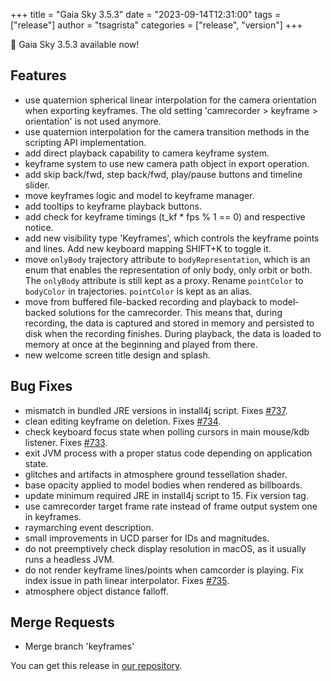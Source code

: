 +++
title = "Gaia Sky 3.5.3"
date = "2023-09-14T12:31:00"
tags = ["release"]
author = "tsagrista"
categories = ["release", "version"]
+++

📢 Gaia Sky 3.5.3 available now!

<!--more-->


## Features
- use quaternion spherical linear interpolation for the camera orientation when exporting keyframes. The old setting 'camrecorder > keyframe > orientation' is not used anymore. 
- use quaternion interpolation for the camera transition methods in the scripting API implementation. 
- add direct playback capability to camera keyframe system. 
- keyframe system to use new camera path object in export operation. 
- add skip back/fwd, step back/fwd, play/pause buttons and timeline slider. 
- move keyframes logic and model to keyframe manager. 
- add tooltips to keyframe playback buttons. 
- add check for keyframe timings (t_kf * fps % 1 == 0) and respective notice. 
- add new visibility type 'Keyframes', which controls the keyframe points and lines. Add new keyboard mapping SHIFT+K to toggle it. 
- move `onlyBody` trajectory attribute to `bodyRepresentation`, which is an enum that enables the representation of only body, only orbit or both. The `onlyBody` attribute is still kept as a proxy. Rename `pointColor` to `bodyColor` in trajectories. `pointColor` is kept as an alias. 
- move from buffered file-backed recording and playback to model-backed solutions for the camrecorder. This means that, during recording, the data is captured and stored in memory and persisted to disk when the recording finishes. During playback, the data is loaded to memory at once at the beginning and played from there. 
- new welcome screen title design and splash. 

## Bug Fixes
- mismatch in bundled JRE versions in install4j script. Fixes [#737](https://codeberg.org/gaiasky/gaiasky/issues/737). 
- clean editing keyframe on deletion. Fixes [#734](https://codeberg.org/gaiasky/gaiasky/issues/734). 
- check keyboard focus state when polling cursors in main mouse/kdb listener. Fixes [#733](https://codeberg.org/gaiasky/gaiasky/issues/733). 
- exit JVM process with a proper status code depending on application state. 
- glitches and artifacts in atmosphere ground tessellation shader. 
- base opacity applied to model bodies when rendered as billboards. 
- update minimum required JRE in install4j script to 15. Fix version tag. 
- use camrecorder target frame rate instead of frame output system one in keyframes. 
- raymarching event description. 
- small improvements in UCD parser for IDs and magnitudes. 
- do not preemptively check display resolution in macOS, as it usually runs a headless JVM. 
- do not render keyframe lines/points when camcorder is playing. Fix index issue in path linear interpolator. Fixes [#735](https://codeberg.org/gaiasky/gaiasky/issues/735). 
- atmosphere object distance falloff. 

## Merge Requests
- Merge branch 'keyframes'


You can get this release in [our repository](https://gaia.ari.uni-heidelberg.de/gaiasky/releases//3.5.3.d076b1659/).
